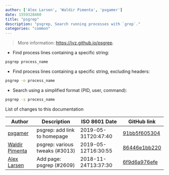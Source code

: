 ```yaml
---
author: ['Alex Larsen', 'Waldir Pimenta', 'pxgamer']
date: 1559328460
title: "psgrep"
description: "psgrep, Search running processes with `grep`."
categories: "common"
---
```

> More information: <https://jvz.github.io/psgrep>.

- Find process lines containing a specific string:

```bash
psgrep process_name
```

- Find process lines containing a specific string, excluding headers:

```bash
psgrep -n process_name
```

- Search using a simplified format (PID, user, command):

```bash
psgrep -s process_name
```
List of changes to this documentation


Author | Description | ISO 8601 Date | GitHub link
------|-----|-----|-----
[pxgamer](mailto:owzie123@gmail.com) | psgrep: add link to homepage | 2019-05-31T20:47:40 | [91bb5f605304](https://github.com/tldr-pages/tldr/commit/91bb5f605304417ebd0e4dbcc6514582c5659711)
[Waldir Pimenta](mailto:waldyrious@gmail.com) | psgrep: various tweaks (#3013) | 2019-05-12T16:30:55 | [86446e1bb220](https://github.com/tldr-pages/tldr/commit/86446e1bb2200b7fa7960f2d57bc641d03e84c94)
[Alex Larsen](mailto:alarsen0112@gmail.com) | Add page: psgrep (#2609) | 2018-11-24T13:37:30 | [6f9d6a976efe](https://github.com/tldr-pages/tldr/commit/6f9d6a976efe01045c8977e526e42ce097313742)

